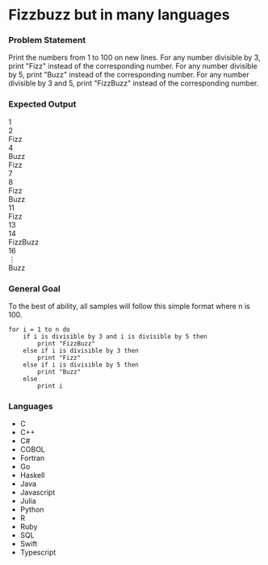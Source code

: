 # Fizzbuzz but in many languages

### Problem Statement
Print the numbers from 1 to 100 on new lines. For any number divisible by 3, print "Fizz" instead of the corresponding number. For any number divisible by 5, print "Buzz" instead of the corresponding number. For any number divisible by 3 and 5, print "FizzBuzz" instead of the corresponding number. 

### Expected Output
1\
2\
Fizz\
4\
Buzz\
Fizz\
7\
8\
Fizz\
Buzz\
11\
Fizz\
13\
14\
FizzBuzz\
16\
⋮\
Buzz

### General Goal
To the best of ability, all samples will follow this simple format where n is 100. 
```
for i = 1 to n do
    if i is divisible by 3 and i is divisible by 5 then
        print "FizzBuzz"
    else if i is divisible by 3 then
        print "Fizz"
    else if i is divisible by 5 then
        print "Buzz"
    else
        print i
```

### Languages
* C
* C++
* C#
* COBOL
* Fortran
* Go
* Haskell
* Java
* Javascript
* Julia
* Python
* R
* Ruby
* SQL
* Swift
* Typescript
